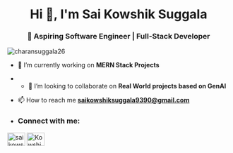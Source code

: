 <h1 align="center">Hi 👋, I'm Sai Kowshik Suggala </h1>
<h3 align="center">🚀 Aspiring Software Engineer | Full-Stack Developer</h3>

<p align="left"> <img src="https://komarev.com/ghpvc/?username=charansuggala26&label=Profile%20views&color=0e75b6&style=flat" alt="charansuggala26" /> </p>

- 🔭 I’m currently working on **MERN Stack Projects**
- - 👯 I’m looking to collaborate on **Real World projects based on GenAI**

- 📫 How to reach me **saikowshiksuggala9390@gmail.com**

- <h3 align="left">Connect with me:</h3>
<p align="left">
<a href="https://linkedin.com/in/kowshiksuggala25" target="blank"><img align="center" src="https://raw.githubusercontent.com/rahuldkjain/github-profile-readme-generator/master/src/images/icons/Social/linked-in-alt.svg" alt="saikowshiksuggala" height="30" width="40" /></a>
<a href="https://www.instagram.com/skmb_25" target="blank"><img align="center" src="https://raw.githubusercontent.com/rahuldkjain/github-profile-readme-generator/master/src/images/icons/Social/instagram.svg" alt="Kowshik_suggala" height="30" width="40" /></a>
</p>

<!---
KowshikSuggala25/KowshikSuggala25 is a ✨ special ✨ repository because its `README.md` (this file) appears on your GitHub profile.
You can click the Preview link to take a look at your changes.
--->
